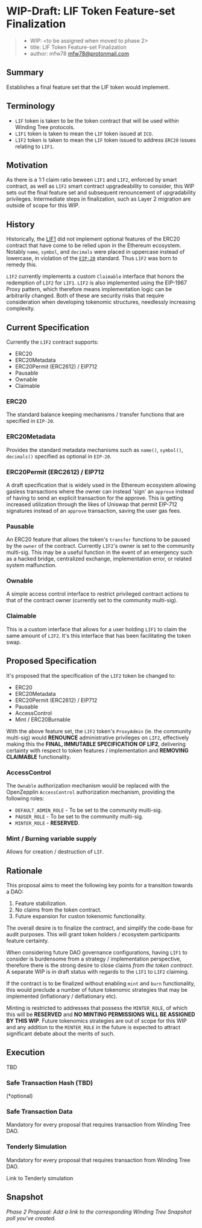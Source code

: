 # WIP-Draft: LIF Token Feature-set Finalization

  > * WIP: <to be assigned when moved to phase 2>
  > * title: LIF Token Feature-set Finalization
  > * author: mfw78 <mfw78@protonmail.com>

## Summary

Establishes a final feature set that the LIF token would implement.

## Terminology

* `LIF` token is taken to be the token contract that will be used within Winding Tree protocols.
* `LIF1` token is taken to mean the `LIF` token issued at `ICO`.
* `LIF2` token is taken to mean the `LIF` token issued to address `ERC20` issues relating to `LIF1`.

## Motivation

As there is a 1:1 claim ratio beween `LIF1` and `LIF2`, enforced by smart contract, as well as `LIF2` smart contract upgradeability to consider, this WIP sets out the final feature set and subsequent renouncement of upgradability privileges. Intermediate steps in finalization, such as Layer 2 migration are outside of scope for this WIP.  

## History

Historically, the [LIF1](https://etherscan.io/token/0xeb9951021698b42e4399f9cbb6267aa35f82d59d) did not implement optional features of the ERC20 contract that have come to be relied upon in the Ethereum ecosystem. Notably `name`, `symbol`, and `decimals` were placed in uppercase instead of lowercase, in violation of the [`EIP-20`](https://eips.ethereum.org/EIPS/eip-20) standard. Thus `LIF2` was born to remedy this.

`LIF2` currently implements a custom `Claimable` interface that honors the redemption of `LIF2` for `LIF1`. `LIF2` is also implemented using the EIP-1967 Proxy pattern, which therefore means implementation logic can be arbitrarily changed. Both of these are security risks that require consideration when developing tokenomic structures, needlessly increasing complexity.

## Current Specification

Currently the `LIF2` contract supports:

* ERC20
* ERC20Metadata
* ERC20Permit (ERC2612) / EIP712
* Pausable
* Ownable
* Claimable

### ERC20

The standard balance keeping mechanisms / transfer functions that are specified in `EIP-20`.

### ERC20Metadata

Provides the standard metadata mechanisms such as `name()`, `symbol()`, `decimals()` specified as optional in `EIP-20`.

### ERC20Permit (ERC2612) / EIP712

A draft specification that is widely used in the Ethereum ecosystem allowing gasless transactions where the owner can instead 'sign' an `approve` instead of having to send an explicit transaction for the approve. This is getting increased utilization through the likes of Uniswap that permit EIP-712 signatures instead of an `approve` transaction, saving the user gas fees.

### Pausable

An ERC20 feature that allows the token's `transfer` functions to be paused by the `owner` of the contract. Currently `LIF2`'s owner is set to the community multi-sig. This may be a useful function in the event of an emergency such as a hacked bridge, centralized exchange, implementation error, or related system malfunction.

### Ownable

A simple access control interface to restrict privileged contract actions to that of the contract owner (currently set to the community multi-sig).

### Claimable

This is a custom interface that allows for a user holding `LIF1` to claim the same amount of `LIF2`. It's this interface that has been facilitating the token swap.

## Proposed Specification

It's proposed that the specification of the `LIF2` token be changed to:

* ERC20
* ERC20Metadata
* ERC20Permit (ERC2612) / EIP712
* Pausable
* AccessControl
* Mint / ERC20Burnable

With the above feature set, the `LIF2` token's `ProxyAdmin` (ie. the community multi-sig) would **RENOUNCE** administrative privileges on `LIF2`, effectively making this the **FINAL, IMMUTABLE SPECIFICATION OF LIF2**, delivering certainty with respect to token features / implementation and **REMOVING CLAIMABLE** functionality.

### AccessControl

The `Ownable` authorization mechanism would be replaced with the OpenZepplin `AccessControl` authorization mechanism, providing the following roles:

* `DEFAULT_ADMIN_ROLE` - To be set to the community multi-sig.
* `PAUSER_ROLE` - To be set to the community multi-sig.
* `MINTER_ROLE` - **RESERVED**.

### Mint / Burning variable supply

Allows for creation / destruction of `LIF`.

## Rationale

This proposal aims to meet the following key points for a transition towards a DAO:

1. Feature stabilization.
2. No claims from the token contract.
3. Future expansion for custon tokenomic functionality.

The overall desire is to finalize the contract, and simplify the code-base for audit purposes. This will grant token holders / ecosystem participants feature certainty.

When considering future DAO governance configurations, having `LIF1` to consider is burdensome from a strategy / implementation perspective, therefore there is the strong desire to close claims *from the token contract*. A separate WIP is in draft status with regards to the `LIF1` to `LIF2` claiming.

If the contract is to be finalized without enabling `mint` and `burn` functionality, this would preclude a number of future tokenomic strategies that may be implemented (inflationary / deflationary etc).

Minting is restricted to addresses that possess the `MINTER_ROLE`, of which this will be **RESERVED** and **NO MINTING PERMISSIONS WILL BE ASSIGNED BY THIS WIP**. Future tokenomics strategies are out of scope for this WIP and any addition to the `MINTER_ROLE` in the future is expected to attract significant debate about the merits of such.

## Execution

TBD

### Safe Transaction Hash (TBD)

  <tx hash> (*optional)

### Safe Transaction Data

Mandatory for every proposal that requires transaction from Winding Tree DAO.

  <payload>

### Tenderly Simulation

Mandatory for every proposal that requires transaction from Winding Tree DAO.

Link to Tenderly simulation

## Snapshot

*Phase 2 Proposal: Add a link to the corresponding Winding Tree Snapshot poll you’ve created.*